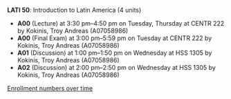 **LATI 50**: Introduction to Latin America (4 units)

- **A00** (Lecture) at 3:30 pm–4:50 pm on Tuesday, Thursday at CENTR 222 by Kokinis, Troy Andreas (A07058986)
- **A00** (Final Exam) at 3:00 pm–5:59 pm on Tuesday at CENTR 222 by Kokinis, Troy Andreas (A07058986)
- **A01** (Discussion) at 1:00 pm–1:50 pm on Wednesday at HSS 1305 by Kokinis, Troy Andreas (A07058986)
- **A02** (Discussion) at 2:00 pm–2:50 pm on Wednesday at HSS 1305 by Kokinis, Troy Andreas (A07058986)

[Enrollment numbers over time](./LATI50.tsv)
